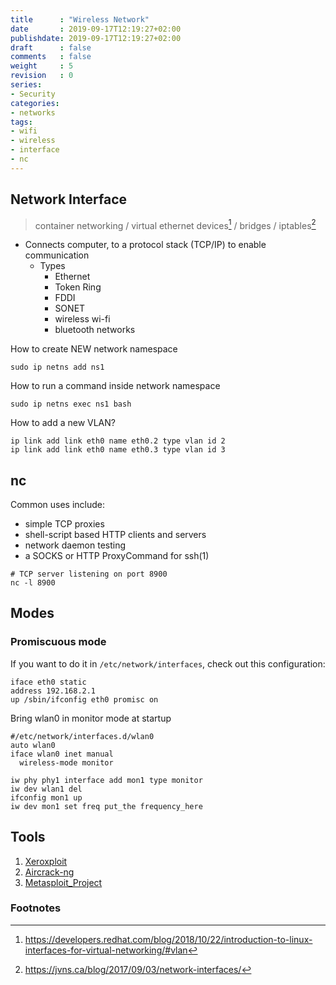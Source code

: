 ```yaml
---
title      : "Wireless Network"
date       : 2019-09-17T12:19:27+02:00
publishdate: 2019-09-17T12:19:27+02:00
draft      : false
comments   : false
weight     : 5
revision   : 0
series:
- Security
categories:
- networks
tags:
- wifi
- wireless
- interface
- nc
---
```


<!-- more -->
## Network Interface

> container networking / virtual ethernet devices[^2] / bridges / iptables[^1]

* Connects computer, to a protocol stack (TCP/IP) to enable communication
  * Types
    * Ethernet
    * Token Ring
    * FDDI
    * SONET
    * wireless wi-fi
    * bluetooth networks



How to create NEW network namespace
```
sudo ip netns add ns1
```

How to run a command inside network namespace
```
sudo ip netns exec ns1 bash
```

How to add a new VLAN?

```
ip link add link eth0 name eth0.2 type vlan id 2
ip link add link eth0 name eth0.3 type vlan id 3
```


## nc

Common uses include:

* simple TCP proxies
* shell-script based HTTP clients and servers
* network daemon testing
* a SOCKS or HTTP ProxyCommand for ssh(1)

```
# TCP server listening on port 8900
nc -l 8900
```

## Modes

### Promiscuous mode

If you want to do it in `/etc/network/interfaces`, check out this configuration:

```
iface eth0 static
address 192.168.2.1
up /sbin/ifconfig eth0 promisc on
```

Bring wlan0 in monitor mode at startup
```
#/etc/network/interfaces.d/wlan0
auto wlan0
iface wlan0 inet manual
  wireless-mode monitor
```

```
iw phy phy1 interface add mon1 type monitor
iw dev wlan1 del
ifconfig mon1 up
iw dev mon1 set freq put_the frequency_here
```

## Tools

1. [Xeroxploit](https://github.com/LionSec/xerosploit)
2. [Aircrack-ng](https://en.wikipedia.org/wiki/Aircrack-ng)
3. [Metasploit_Project](https://en.wikipedia.org/wiki/Metasploit_Project)

### Footnotes

[^1]: https://jvns.ca/blog/2017/09/03/network-interfaces/
[^2]: https://developers.redhat.com/blog/2018/10/22/introduction-to-linux-interfaces-for-virtual-networking/#vlan
